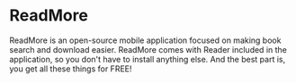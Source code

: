 # ReadMore
 ReadMore is an open-source mobile application focused on making book search and download easier. ReadMore comes with Reader included in the application, so you don't have to install anything else.
And the best part is, you get all these things for FREE!
